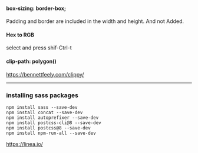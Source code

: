 #### box-sizing: border-box;
Padding and border are included in the width and height. And not Added.

#### Hex to RGB
select and press shif-Ctrl-t

#### clip-path: polygon()
https://bennettfeely.com/clippy/

________________________________________________________________________

### installing sass packages

    npm install sass --save-dev
    npm install concat --save-dev
    npm install autoprefixer --save-dev
    npm install postcss-cli@8 --save-dev
    npm install postcss@8 --save-dev
    npm install npm-run-all --save-dev




https://linea.io/